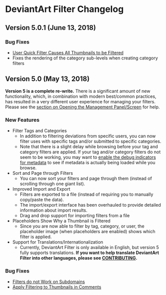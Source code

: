 # DeviantArt Filter Changelog

## Version 5.0.1 (June 13, 2018)

### Bug Fixes

- [User Quick Filter Causes All Thumbnails to be Filtered](https://github.com/rthaut/deviantART-Filter/issues/46)
- Fixes the rendering of the category sub-levels when creating category filters

## Version 5.0 (May 13, 2018)

**Version 5 is a complete re-write.** There is a significant amount of new functionality, which, in combination with modern best/common practices, has resulted in a very different user experience for managing your filters. Please see the [section on Opening the Management Panel/Screen](https://github.com/rthaut/deviantART-Filter#opening-the-management-panelscreen) for help.

### New Features

- Filter Tags and Categories
  - In addition to filtering deviations from specific users, you can now filter uses with specific tags and/or submitted to specific categories.
  - Note that there is a slight delay while browsing before your tag and category filters are applied. If your tag and/or category filters do not seem to be working, you may want to [enable the debug indicators for metadata](https://github.com/rthaut/deviantART-Filter#show-metadata-debug-indicators) to see if metadata is actually being loaded while you browse.
- Sort and Page through Filters
  - You can now sort your filters and page through them (instead of scrolling through one giant list).
- Improved Import and Export
  - Filters are exported to a file (instead of requiring you to manually copy/paste the data).
  - The import/export interface has been overhauled to provide detailed information about import results.
  - Drag and drop support for importing filters from a file
- Placeholders Show Why a Thumbnail is Filtered
  - Since you are now able to filter by tag, category, or user, the placeholder image (when placeholders are enabled) shows which filter is applied.
- Support for Translations/Internationalization
  - Currently, DeviantArt Filter is only available in English, but version 5 fully supports translations. **If you want to help translate DeviantArt Filter into other languages, please see [CONTRIBUTING](https://github.com/rthaut/deviantART-Filter/blob/master/CONTRIBUTING.md).**

### Bug Fixes

- [Filters do not Work on Subdomains](https://github.com/rthaut/deviantART-Filter/issues/26)
- [Apply Filtering to Thumbnails in Comments](https://github.com/rthaut/deviantART-Filter/issues/25)
